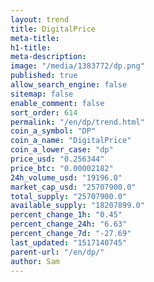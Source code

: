```yaml
---
layout: trend
title: DigitalPrice
meta-title: 
h1-title: 
meta-description: 
image: "/media/1383772/dp.png"
published: true
allow_search_engine: false
sitemap: false
enable_comment: false
sort_order: 614
permalink: "/en/dp/trend.html"
coin_a_symbol: "DP"
coin_a_name: "DigitalPrice"
coin_a_lower_case: "dp"
price_usd: "0.256344"
price_btc: "0.00002182"
24h_volume_usd: "19196.0"
market_cap_usd: "25707900.0"
total_supply: "25707900.0"
available_supply: "18207899.0"
percent_change_1h: "0.45"
percent_change_24h: "6.63"
percent_change_7d: "-27.69"
last_updated: "1517140745"
parent-url: "/en/dp/"
author: Sam
---
```


